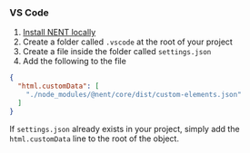 
### VS Code

1. [Install NENT locally](/start/npm)
2. Create a folder called `.vscode` at the root of your project
3. Create a file inside the folder called `settings.json`
4. Add the following to the file

```json
{
  "html.customData": [
    "./node_modules/@nent/core/dist/custom-elements.json"
  ]
}
```

If `settings.json` already exists in your project, simply add the `html.customData` line to the root of the object.
